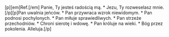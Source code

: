 [p][em]Ref.[/em] Panie, Ty jesteś radością mą. * Jezu, Ty rozweselasz mnie.[/p][p]Pan uwalnia jeńców. * Pan przywraca wzrok niewidomym. * Pan podnosi pochylonych. * Pan miłuje sprawiedliwych. * Pan strzeże przechodniów. * Chroni sierotę i wdowę. * Pan króluje na wieki. * Bóg przez pokolenia. Alleluja.[/p]